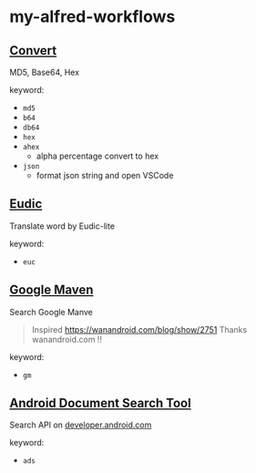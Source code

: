 # my-alfred-workflows
## [Convert](/convert)

MD5, Base64, Hex 

keyword:
- `md5` 
- `b64`
- `db64`
- `hex`
- `ahex`
  - alpha percentage convert to hex 
- `json`
  - format json string and open VSCode

## [Eudic](/eudic)

Translate word by Eudic-lite

keyword:
- `euc`

## [Google Maven](/google_maven)

Search Google Manve

> Inspired https://wanandroid.com/blog/show/2751
> Thanks wanandroid.com !!

keyword:
- `gm`

## [Android Document Search Tool](/android_document_search)

Search API on [developer.android.com](https://developer.android.com/)

keyword:
- `ads`
